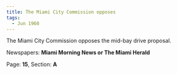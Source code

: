 ```yaml
---  
title: The Miami City Commission opposes  
tags:  
  - Jun 1960  
---  
```

  
The Miami City Commission opposes the mid-bay drive proposal.  
  
Newspapers: **Miami Morning News or The Miami Herald**  
  
Page: **15**, Section: **A** 
